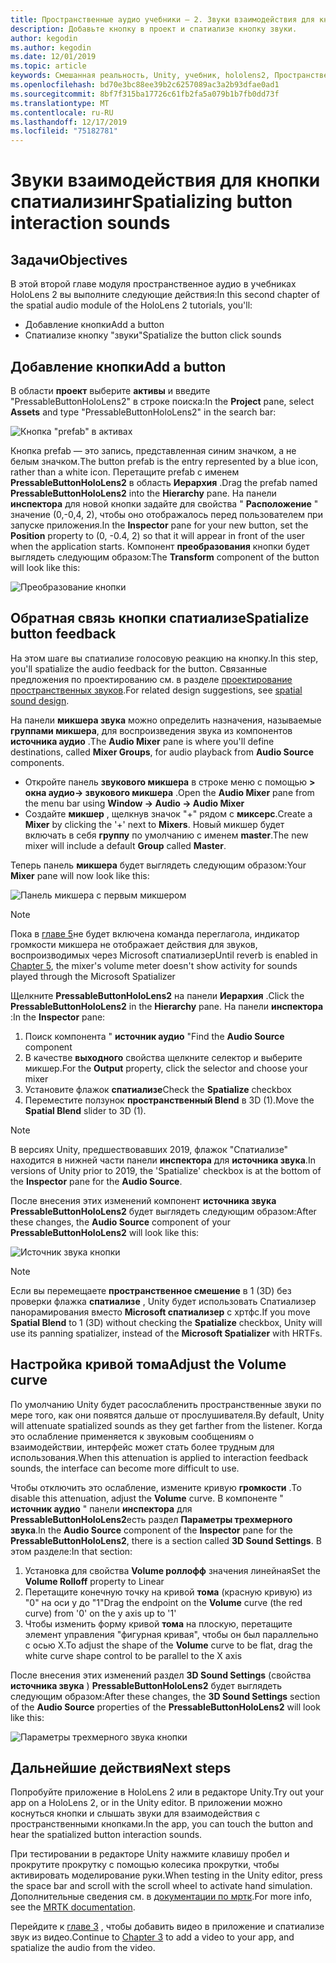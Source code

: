 ```yaml
---
title: Пространственные аудио учебники — 2. Звуки взаимодействия для кнопки спатиализинг
description: Добавьте кнопку в проект и спатиализе кнопку звуки.
author: kegodin
ms.author: kegodin
ms.date: 12/01/2019
ms.topic: article
keywords: Смешанная реальность, Unity, учебник, hololens2, Пространственный звук
ms.openlocfilehash: bd70e3bc88ee39b2c6257089ac3a2b93dfae0ad1
ms.sourcegitcommit: 8bf7f315ba17726c61fb2fa5a079b1b7fb0dd73f
ms.translationtype: MT
ms.contentlocale: ru-RU
ms.lasthandoff: 12/17/2019
ms.locfileid: "75182781"
---
```

# <a name="spatializing-button-interaction-sounds"></a><span data-ttu-id="45469-105">Звуки взаимодействия для кнопки спатиализинг</span><span class="sxs-lookup"><span data-stu-id="45469-105">Spatializing button interaction sounds</span></span>

## <a name="objectives"></a><span data-ttu-id="45469-106">Задачи</span><span class="sxs-lookup"><span data-stu-id="45469-106">Objectives</span></span>
<span data-ttu-id="45469-107">В этой второй главе модуля пространственное аудио в учебниках HoloLens 2 вы выполните следующие действия:</span><span class="sxs-lookup"><span data-stu-id="45469-107">In this second chapter of the spatial audio module of the HoloLens 2 tutorials, you'll:</span></span>
* <span data-ttu-id="45469-108">Добавление кнопки</span><span class="sxs-lookup"><span data-stu-id="45469-108">Add a button</span></span>
* <span data-ttu-id="45469-109">Спатиализе кнопку "звуки"</span><span class="sxs-lookup"><span data-stu-id="45469-109">Spatialize the button click sounds</span></span>

## <a name="add-a-button"></a><span data-ttu-id="45469-110">Добавление кнопки</span><span class="sxs-lookup"><span data-stu-id="45469-110">Add a button</span></span>
<span data-ttu-id="45469-111">В области **проект** выберите **активы** и введите "PressableButtonHoloLens2" в строке поиска:</span><span class="sxs-lookup"><span data-stu-id="45469-111">In the **Project** pane, select **Assets** and type "PressableButtonHoloLens2" in the search bar:</span></span>

![Кнопка "prefab" в активах](images/spatial-audio/button-prefab-in-assets.png)

<span data-ttu-id="45469-113">Кнопка prefab — это запись, представленная синим значком, а не белым значком.</span><span class="sxs-lookup"><span data-stu-id="45469-113">The button prefab is the entry represented by a blue icon, rather than a white icon.</span></span> <span data-ttu-id="45469-114">Перетащите prefab с именем **PressableButtonHoloLens2** в область **Иерархия** .</span><span class="sxs-lookup"><span data-stu-id="45469-114">Drag the prefab named **PressableButtonHoloLens2** into the **Hierarchy** pane.</span></span> <span data-ttu-id="45469-115">На панели **инспектора** для новой кнопки задайте для свойства " **Расположение** " значение (0,-0,4, 2), чтобы оно отображалось перед пользователем при запуске приложения.</span><span class="sxs-lookup"><span data-stu-id="45469-115">In the **Inspector** pane for your new button, set the **Position** property to (0, -0.4, 2) so that it will appear in front of the user when the application starts.</span></span> <span data-ttu-id="45469-116">Компонент **преобразования** кнопки будет выглядеть следующим образом:</span><span class="sxs-lookup"><span data-stu-id="45469-116">The **Transform** component of the button will look like this:</span></span>

![Преобразование кнопки](images/spatial-audio/button-transform.png)

## <a name="spatialize-button-feedback"></a><span data-ttu-id="45469-118">Обратная связь кнопки спатиализе</span><span class="sxs-lookup"><span data-stu-id="45469-118">Spatialize button feedback</span></span>
<span data-ttu-id="45469-119">На этом шаге вы спатиализе голосовую реакцию на кнопку.</span><span class="sxs-lookup"><span data-stu-id="45469-119">In this step, you'll spatialize the audio feedback for the button.</span></span> <span data-ttu-id="45469-120">Связанные предложения по проектированию см. в разделе [проектирование пространственных звуков](spatial-sound-design.md).</span><span class="sxs-lookup"><span data-stu-id="45469-120">For related design suggestions, see [spatial sound design](spatial-sound-design.md).</span></span> 

<span data-ttu-id="45469-121">На панели **микшера звука** можно определить назначения, называемые **группами микшера**, для воспроизведения звука из компонентов **источника аудио** .</span><span class="sxs-lookup"><span data-stu-id="45469-121">The **Audio Mixer** pane is where you'll define destinations, called **Mixer Groups**, for audio playback from **Audio Source** components.</span></span> 
* <span data-ttu-id="45469-122">Откройте панель **звукового микшера** в строке меню с помощью **> окна аудио-> звукового микшера** .</span><span class="sxs-lookup"><span data-stu-id="45469-122">Open the **Audio Mixer** pane from the menu bar using **Window -> Audio -> Audio Mixer**</span></span>
* <span data-ttu-id="45469-123">Создайте **микшер** , щелкнув значок "+" рядом с **миксерс**.</span><span class="sxs-lookup"><span data-stu-id="45469-123">Create a **Mixer** by clicking the '+' next to **Mixers**.</span></span> <span data-ttu-id="45469-124">Новый микшер будет включать в себя **группу** по умолчанию с именем **master**.</span><span class="sxs-lookup"><span data-stu-id="45469-124">The new mixer will include a default **Group** called **Master**.</span></span>

<span data-ttu-id="45469-125">Теперь панель **микшера** будет выглядеть следующим образом:</span><span class="sxs-lookup"><span data-stu-id="45469-125">Your **Mixer** pane will now look like this:</span></span>

![Панель микшера с первым микшером](images/spatial-audio/mixer-panel-with-first-mixer.png)

> [!NOTE]
> <span data-ttu-id="45469-127">Пока в [главе 5](unity-spatial-audio-ch5.md)не будет включена команда переглагола, индикатор громкости микшера не отображает действия для звуков, воспроизводимых через Microsoft спатиализер</span><span class="sxs-lookup"><span data-stu-id="45469-127">Until reverb is enabled in [Chapter 5](unity-spatial-audio-ch5.md), the mixer's volume meter doesn't show activity for sounds played through the Microsoft Spatializer</span></span>

<span data-ttu-id="45469-128">Щелкните **PressableButtonHoloLens2** на панели **Иерархия** .</span><span class="sxs-lookup"><span data-stu-id="45469-128">Click the **PressableButtonHoloLens2** in the **Hierarchy** pane.</span></span> <span data-ttu-id="45469-129">На панели **инспектора** :</span><span class="sxs-lookup"><span data-stu-id="45469-129">In the **Inspector** pane:</span></span>
1. <span data-ttu-id="45469-130">Поиск компонента " **источник аудио** "</span><span class="sxs-lookup"><span data-stu-id="45469-130">Find the **Audio Source** component</span></span>
2. <span data-ttu-id="45469-131">В качестве **выходного** свойства щелкните селектор и выберите микшер.</span><span class="sxs-lookup"><span data-stu-id="45469-131">For the **Output** property, click the selector and choose your mixer</span></span>
3. <span data-ttu-id="45469-132">Установите флажок **спатиализе**</span><span class="sxs-lookup"><span data-stu-id="45469-132">Check the **Spatialize** checkbox</span></span>
4. <span data-ttu-id="45469-133">Переместите ползунок **пространственный Blend** в 3D (1).</span><span class="sxs-lookup"><span data-stu-id="45469-133">Move the **Spatial Blend** slider to 3D (1).</span></span>

> [!NOTE]
> <span data-ttu-id="45469-134">В версиях Unity, предшествовавших 2019, флажок "Спатиализе" находится в нижней части панели **инспектора** для **источника звука**.</span><span class="sxs-lookup"><span data-stu-id="45469-134">In versions of Unity prior to 2019, the 'Spatialize' checkbox is at the bottom of the **Inspector** pane for the **Audio Source**.</span></span>

<span data-ttu-id="45469-135">После внесения этих изменений компонент **источника звука** **PressableButtonHoloLens2** будет выглядеть следующим образом:</span><span class="sxs-lookup"><span data-stu-id="45469-135">After these changes, the **Audio Source** component of your **PressableButtonHoloLens2** will look like this:</span></span>

![Источник звука кнопки](images/spatial-audio/button-audio-source.png)

> [!NOTE]
> <span data-ttu-id="45469-137">Если вы перемещаете **пространственное смешение** в 1 (3D) без проверки флажка **спатиализе** , Unity будет использовать Спатиализер панорамирования вместо **Microsoft спатиализер** с хртфс.</span><span class="sxs-lookup"><span data-stu-id="45469-137">If you move **Spatial Blend** to 1 (3D) without checking the **Spatialize** checkbox, Unity will use its panning spatializer, instead of the **Microsoft Spatializer** with HRTFs.</span></span>

## <a name="adjust-the-volume-curve"></a><span data-ttu-id="45469-138">Настройка кривой тома</span><span class="sxs-lookup"><span data-stu-id="45469-138">Adjust the Volume curve</span></span>
<span data-ttu-id="45469-139">По умолчанию Unity будет расослабленить пространственные звуки по мере того, как они появятся дальше от прослушивателя.</span><span class="sxs-lookup"><span data-stu-id="45469-139">By default, Unity will attenuate spatialized sounds as they get farther from the listener.</span></span> <span data-ttu-id="45469-140">Когда это ослабление применяется к звуковым сообщениям о взаимодействии, интерфейс может стать более трудным для использования.</span><span class="sxs-lookup"><span data-stu-id="45469-140">When this attenuation is applied to interaction feedback sounds, the interface can become more difficult to use.</span></span>

<span data-ttu-id="45469-141">Чтобы отключить это ослабление, измените кривую **громкости** .</span><span class="sxs-lookup"><span data-stu-id="45469-141">To disable this attenuation, adjust the **Volume** curve.</span></span> <span data-ttu-id="45469-142">В компоненте " **источник аудио** " панели **инспектора** для **PressableButtonHoloLens2**есть раздел **Параметры трехмерного звука**.</span><span class="sxs-lookup"><span data-stu-id="45469-142">In the **Audio Source** component of the **Inspector** pane for the **PressableButtonHoloLens2**, there is a section called **3D Sound Settings**.</span></span> <span data-ttu-id="45469-143">В этом разделе:</span><span class="sxs-lookup"><span data-stu-id="45469-143">In that section:</span></span>
1. <span data-ttu-id="45469-144">Установка для свойства **Volume роллофф** значения линейная</span><span class="sxs-lookup"><span data-stu-id="45469-144">Set the **Volume Rolloff** property to Linear</span></span>
2. <span data-ttu-id="45469-145">Перетащите конечную точку на кривой **тома** (красную кривую) из "0" на оси y до "1"</span><span class="sxs-lookup"><span data-stu-id="45469-145">Drag the endpoint on the **Volume** curve (the red curve) from '0' on the y axis up to '1'</span></span>
3. <span data-ttu-id="45469-146">Чтобы изменить форму кривой **тома** на плоскую, перетащите элемент управления "фигурная кривая", чтобы он был параллельно с осью X.</span><span class="sxs-lookup"><span data-stu-id="45469-146">To adjust the shape of the **Volume** curve to be flat, drag the white curve shape control to be parallel to the X axis</span></span>

<span data-ttu-id="45469-147">После внесения этих изменений раздел **3D Sound Settings** (свойства **источника звука** ) **PressableButtonHoloLens2** будет выглядеть следующим образом:</span><span class="sxs-lookup"><span data-stu-id="45469-147">After these changes, the **3D Sound Settings** section of the **Audio Source** properties of the **PressableButtonHoloLens2** will look like this:</span></span>

![Параметры трехмерного звука кнопки](images/spatial-audio/button-3d-sound-settings.png)

## <a name="next-steps"></a><span data-ttu-id="45469-149">Дальнейшие действия</span><span class="sxs-lookup"><span data-stu-id="45469-149">Next steps</span></span>

<span data-ttu-id="45469-150">Попробуйте приложение в HoloLens 2 или в редакторе Unity.</span><span class="sxs-lookup"><span data-stu-id="45469-150">Try out your app on a HoloLens 2, or in the Unity editor.</span></span> <span data-ttu-id="45469-151">В приложении можно коснуться кнопки и слышать звуки для взаимодействия с пространственными кнопками.</span><span class="sxs-lookup"><span data-stu-id="45469-151">In the app, you can touch the button and hear the spatialized button interaction sounds.</span></span>

<span data-ttu-id="45469-152">При тестировании в редакторе Unity нажмите клавишу пробел и прокрутите прокрутку с помощью колесика прокрутки, чтобы активировать моделирование руки.</span><span class="sxs-lookup"><span data-stu-id="45469-152">When testing in the Unity editor, press the space bar and scroll with the scroll wheel to activate hand simulation.</span></span> <span data-ttu-id="45469-153">Дополнительные сведения см. в [документации по мртк](https://microsoft.github.io/MixedRealityToolkit-Unity/Documentation/GettingStartedWithTheMRTK.html#using-the-in-editor-hand-input-simulation-to-test-a-scene).</span><span class="sxs-lookup"><span data-stu-id="45469-153">For more info, see the [MRTK documentation](https://microsoft.github.io/MixedRealityToolkit-Unity/Documentation/GettingStartedWithTheMRTK.html#using-the-in-editor-hand-input-simulation-to-test-a-scene).</span></span>

<span data-ttu-id="45469-154">Перейдите к [главе 3](unity-spatial-audio-ch3.md) , чтобы добавить видео в приложение и спатиализе звук из видео.</span><span class="sxs-lookup"><span data-stu-id="45469-154">Continue to [Chapter 3](unity-spatial-audio-ch3.md) to add a video to your app, and spatialize the audio from the video.</span></span>

